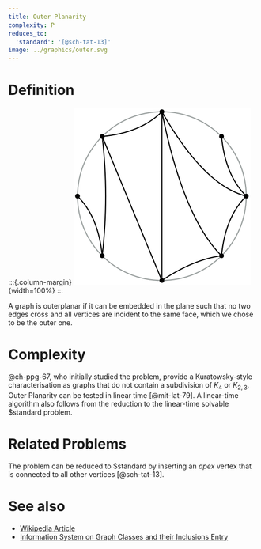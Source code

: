```yaml
---
title: Outer Planarity
complexity: P
reduces_to:
  'standard': '[@sch-tat-13]'
image: ../graphics/outer.svg
---
```


# Definition

:::{.column-margin}
![](../graphics/outer.svg){width=100%}
:::

A graph is outerplanar if it can be embedded in the plane such that no two edges
cross and all vertices are incident to the same face, which we chose to be the outer one.

# Complexity

@ch-ppg-67, who initially studied the problem, provide a Kuratowsky-style characterisation as graphs that do not contain a subdivision of $K_4$ or $K_{2,3}$.
Outer Planarity can be tested in linear time [@mit-lat-79].
A linear-time algorithm also follows from the reduction to the linear-time solvable $standard problem.

# Related Problems

The problem can be reduced to $standard by inserting an *apex* vertex that is connected to all other vertices [@sch-tat-13].

# See also
- [Wikipedia Article](https://en.wikipedia.org/wiki/Outerplanar_graph)
- [Information System on Graph Classes and their Inclusions Entry](https://www.graphclasses.org/classes/gc_110.html)